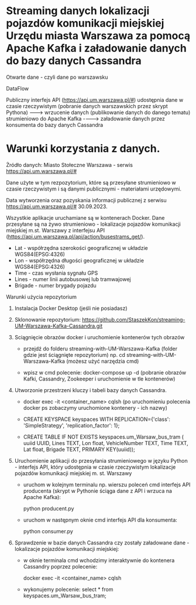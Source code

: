 # Streaming danych lokalizacji pojazdów komunikacji miejskiej Urzędu miasta Warszawa za pomocą Apache Kafka i załadowanie danych do bazy danych Cassandra
Otwarte dane - czyli dane po warszawsku

DataFlow

Publiczny interfejs API (https://api.um.warszawa.pl/#) udostępnia dane  w czasie rzeczywistym (pobranie danych warszawskich przez skrypt Pythona) ---> wrzucenie danych (publikowanie danych do danego tematu) strumieniowo do   Apache Kafka ----> załadowanie danych przez konsumenta do bazy danych Cassandra   



# Warunki korzystania z danych.
Żródło danych: Miasto Stołeczne Warszawa - serwis https://api.um.warszawa.pl/#

Dane użyte w tym rezpozytorium, które są przesyłane strumieniowo w czasie rzeczywistym i są danymi publicznymi - materiałami urzędowymi.

Data wytworzenia oraz pozyskania informacji publicznej z serwisu https://api.um.warszawa.pl/# 30.09.2023.

Wszystkie aplikacje uruchamiane są w kontenerach Docker. Dane przesyłane są na  żywo strumieniowo - lokalizacje	pojazdów	komunikacji	miejskiej m.st. Warszawy  z interfejsu API (https://api.um.warszawa.pl/api/action/busestrams_get/).

+ Lat - współrzędna szerokości geograficznej w układzie WGS84(EPSG:4326)
+ Lon - współrzędna długości geograficznej w układzie WGS84(EPSG:4326)
+ Time - czas wysłania sygnału GPS
+ Lines - numer linii autobusowej lub tramwajowej
+ Brigade - numer brygady pojazdu

Warunki użycia repozytorium

1) Instalacja Docker Desktop (jeśli nie posiadasz)
   
2) Sklonowanie repozytorium:
    https://github.com/StaszekKon/streaming-UM-Warszawa-Kafka-Cassandra.git

3) Sciągnięcie obrazów docker i uruchomienie kontenerów tych obrazów

     + przejdź  do folderu streaming-with-UM-Warszawa-Kafka (folder gdzie jest ściągnięte repozytorium)
   	  np. cd streaming-with-UM-Warszawa-Kafka (możesz użyć narzędzia cmd)
   
     + wpisz w cmd polecenie: docker-compose up -d (pobranie obrazów Kafki, Cassandry, Zookeeper i uruchomienie w tle kontenerów)
   
4) Utworzonie przestrzeni kluczy i tabeli bazy danych Cassandra.
   
   	+ docker exec -it <container_name> cqlsh (po uruchomieniu polecenia docker ps zobaczymy uruchomione kontenery - ich nazwy)
   
   	+ CREATE KEYSPACE keyspaces WITH REPLICATION={'class': 'SimpleStrategy', 'replication_factor': 1};

   	+  CREATE TABLE IF NOT EXISTS keyspaces.um_Warsaw_bus_tram (
        uuiid UUID,
        Lines TEXT,
        Lon float,
        VehicleNumber TEXT,
        Time TEXT,
        Lat float, 
        Brigade TEXT, 
        PRIMARY KEY(uuiid)); 
        
5)  Uruchomienie aplikacji do przesyłania strumieniowego w języku Python - interfejs API, który udostępnia w czasie rzeczywistym lokalizacje pojazdów komunikacji         miejskiej m. st. Warszawy
   
      + uruchom w kolejnym terminalu np. wierszu poleceń cmd interfejs API producenta (skrypt w Pythonie ściąga dane z API i wrzuca na Apache Kafka):

    	python producent.py
    
      + uruchom w następnym oknie cmd interfejs API dla konsumenta:

        python consumer.py
    
6) Sprawdzenie w bazie danych Cassandra czy zostały załadowane dane - lokalizacje pojazdów komunikacji miejskiej:
   
      +	 w oknie terminala cmd wchodzimy interaktywnie do  kontenera Cassandry poprzez polecenie:

      	 docker exec -it <container_name> cqlsh
 
      + wykonujemy polecenie: select * from keyspaces.um_Warsaw_bus_tram;
      
